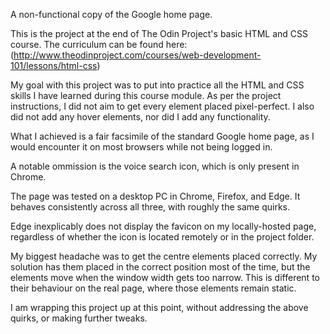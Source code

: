 A non-functional copy of the Google home page.

This is the project at the end of The Odin Project's basic HTML and CSS course. The curriculum can be found here:
(http://www.theodinproject.com/courses/web-development-101/lessons/html-css)

My goal with this project was to put into practice all the HTML and CSS skills I have learned during this course module. As per the project instructions, I did not aim to get every element placed pixel-perfect. I also did not add any hover elements, nor did I add any functionality.

What I achieved is a fair facsimile of the standard Google home page, as I would encounter it on most browsers while not being logged in.

A notable ommission is the voice search icon, which is only present in Chrome.

The page was tested on a desktop PC in Chrome, Firefox, and Edge. It behaves consistently across all three, with roughly the same quirks.

Edge inexplicably does not display the favicon on my locally-hosted page, regardless of whether the icon is located remotely or in the project folder.

My biggest headache was to get the centre elements placed correctly. My solution has them placed in the correct position most of the time, but the elements move when the window width gets too narrow. This is different to their behaviour on the real page, where those elements remain static.

I am wrapping this project up at this point, without addressing the above quirks, or making further tweaks.
